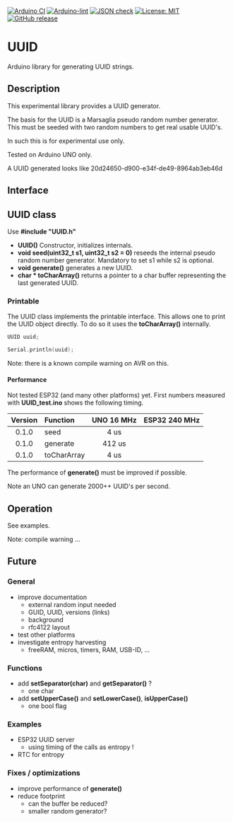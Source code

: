 
[![Arduino CI](https://github.com/RobTillaart/UUID/workflows/Arduino%20CI/badge.svg)](https://github.com/marketplace/actions/arduino_ci)
[![Arduino-lint](https://github.com/RobTillaart/UUID/actions/workflows/arduino-lint.yml/badge.svg)](https://github.com/RobTillaart/UUID/actions/workflows/arduino-lint.yml)
[![JSON check](https://github.com/RobTillaart/UUID/actions/workflows/jsoncheck.yml/badge.svg)](https://github.com/RobTillaart/UUID/actions/workflows/jsoncheck.yml)
[![License: MIT](https://img.shields.io/badge/license-MIT-green.svg)](https://github.com/RobTillaart/UUID/blob/master/LICENSE)
[![GitHub release](https://img.shields.io/github/release/RobTillaart/UUID.svg?maxAge=3600)](https://github.com/RobTillaart/UUID/releases)


# UUID

Arduino library for generating UUID strings.


## Description

This experimental library provides a UUID generator.

The basis for the UUID is a Marsaglia pseudo random number generator.
This must be seeded with two random numbers to get real usable UUID's.

In such this is for experimental use only.

Tested on Arduino UNO only.

A UUID generated looks like 20d24650-d900-e34f-de49-8964ab3eb46d



## Interface


## UUID class

Use **\#include "UUID.h"**

- **UUID()** Constructor, initializes internals.
- **void seed(uint32_t s1, uint32_t s2 = 0)** reseeds the internal 
pseudo random number generator.
Mandatory to set s1 while s2 is optional.
- **void generate()** generates a new UUID.
- **char \* toCharArray()** returns a pointer to a char buffer 
representing the last generated UUID.


### Printable 

The UUID class implements the printable interface.
This allows one to print the UUID object directly.
To do so it uses the **toCharArray()** internally.

```cpp
UUID uuid;

Serial.println(uuid);
```

Note: there is a known compile warning on AVR on this. 


#### Performance

Not tested ESP32 (and many other platforms) yet.
First numbers measured with **UUID_test.ino** shows the following timing.

| Version |  Function    |  UNO 16 MHz  |  ESP32 240 MHz  |
|:-------:|:-------------|:------------:|:---------------:|
| 0.1.0   | seed         |       4 us   |                 |
| 0.1.0   | generate     |     412 us   |                 |
| 0.1.0   | toCharArray  |       4 us   |                 |


The performance of **generate()** must be improved if possible.

Note an UNO can generate 2000++ UUID's per second.


## Operation

See examples.

Note: compile warning ...


## Future

### General

- improve documentation
  - external random input needed
  - GUID, UUID, versions (links)
  - background 
  - rfc4122 layout
- test other platforms
- investigate entropy harvesting
  - freeRAM, micros, timers, RAM, USB-ID, ...

### Functions

- add **setSeparator(char)** and **getSeparator()** ?
  - one char
- add **setUpperCase()** and **setLowerCase()**, **isUpperCase()**
  - one bool flag

### Examples

- ESP32 UUID server 
  - using timing of the calls as entropy !
- RTC for entropy

### Fixes / optimizations

- improve performance of **generate()**
- reduce footprint
  - can the buffer be reduced?
  - smaller random generator?

